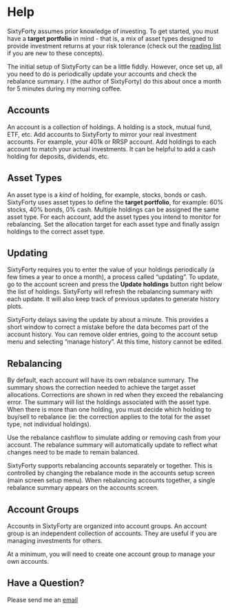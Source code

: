 # Help

SixtyForty assumes prior knowledge of investing.  To get started, you must have a **target portfolio** in mind - that is, a mix of asset types designed to provide investment returns at your risk tolerance (check out the [reading list](/READING.md) if you are new to these concepts).

The initial setup of SixtyForty can be a little fiddly.  However, once set up, all you need to do is periodically update your accounts and check the rebalance summary.  I (the author of SixtyForty) do this about once a month for 5 minutes during my morning coffee.

## Accounts

An account is a collection of holdings.  A holding is a stock, mutual fund, ETF, etc.  Add accounts to SixtyForty to mirror your real investment accounts.  For example, your 401k or RRSP account.  Add holdings to each account to match your actual investments.  It can be helpful to add a cash holding for deposits, dividends, etc.

## Asset Types

An asset type is a *kind* of holding, for example, stocks, bonds or cash.  SixtyForty uses asset types to define the **target portfolio**, for example: 60% stocks, 40% bonds, 0% cash.  Multiple holdings can be assigned the same asset type.  For each account, add the asset types you intend to monitor for rebalancing.  Set the allocation target for each asset type and finally assign holdings to the correct asset type.

## Updating

SixtyForty requires you to enter the value of your holdings periodically (a few times a year to once a month), a process called “updating”.  To update, go to the account screen and press the **Update holdings** button right below the list of holdings.  SixtyForty will refresh the rebalancing summary with each update.  It will also keep track of previous updates to generate history plots.

SixtyForty delays saving the update by about a minute.  This provides a short window to correct a mistake before the data becomes part of the account history.  You can remove older entries, going to the account setup menu and selecting “manage history”.  At this time, history cannot be edited.

## Rebalancing

By default, each account will have its own rebalance summary.  The summary shows the correction needed to achieve the target asset allocations.  Corrections are shown in red when they exceed the rebalancing error.  The summary will list the holdings associated with the asset type.  When there is more than one holding, you must decide which holding to buy/sell to rebalance (ie: the correction applies to the total for the asset type, not individual holdings).

Use the rebalance cashflow to simulate adding or removing cash from your account.  The rebalance summary will automatically update to reflect what changes need to be made to remain balanced.

SixtyForty supports rebalancing accounts separately or together.  This is controlled by changing the rebalance mode in the accounts setup screen (main screen setup menu).  When rebalancing accounts together, a single rebalance summary appears on the accounts screen.

## Account Groups

Accounts in SixtyForty are organized into account groups.  An account group is an independent collection of accounts.  They are useful if you are managing investments for others.

At a minimum, you will need to create one account group to manage your own accounts.

## Have a Question?

Please send me an [email](mailto:support@sixtyfortyapp.com)



